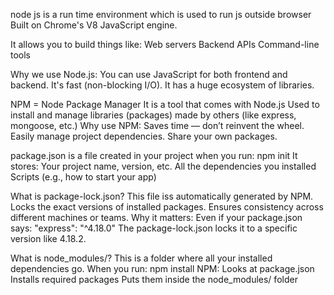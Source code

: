 node js is a run time environment which is used to run js outside browser
Built on Chrome's V8 JavaScript engine.

It allows you to build things like:
Web servers
Backend APIs
Command-line tools

Why we use Node.js:
You can use JavaScript for both frontend and backend.
It's fast (non-blocking I/O).
It has a huge ecosystem of libraries.



NPM = Node Package Manager
It is a tool that comes with Node.js
Used to install and manage libraries (packages) made by others (like express, mongoose, etc.)
Why use NPM:
Saves time — don’t reinvent the wheel.
Easily manage project dependencies.
Share your own packages.



package.json is a file created in your project when you run:
npm init
It stores:
Your project name, version, etc.
All the dependencies you installed
Scripts (e.g., how to start your app)


What is package-lock.json?
This file iss automatically generated by NPM.
Locks the exact versions of installed packages.
Ensures consistency across different machines or teams.
Why it matters: Even if your package.json says:
"express": "^4.18.0"
The package-lock.json locks it to a specific version like 4.18.2.


What is node_modules/?
This is a folder where all your installed dependencies go.
When you run:
npm install
NPM:
Looks at package.json
Installs required packages
Puts them inside the node_modules/ folder

